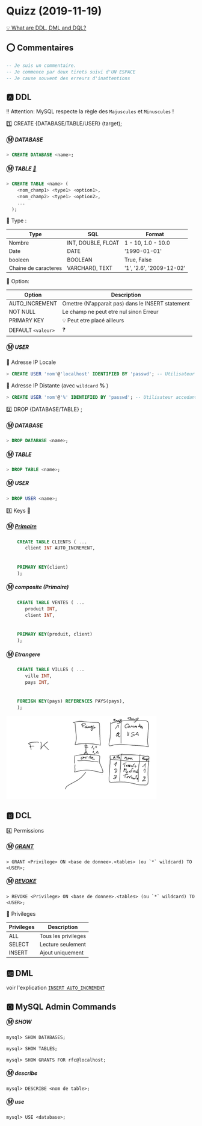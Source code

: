 # Quizz (2019-11-19)

[:bulb: What are DDL, DML and DQL?](https://en.wikibooks.org/wiki/MySQL/Language/Definitions:_what_are_DDL,_DML_and_DQL%3F)

## :o: Commentaires

```SQL
-- Je suis un commentaire.
-- Je commence par deux tirets suivi d'UN ESPACE
-- Je cause souvent des erreurs d'inattentions
```

## :a: DDL



:bangbang: Attention: MySQL respecte la règle des `Majuscules` et `Minuscules` !




:one: CREATE {DATABASE/TABLE/USER} (target);

##### :m: DATABASE

```SQL
> CREATE DATABASE <name>;
```


##### :m: TABLE [🎥](https://www.linkedin.com/learning/decouvrir-mysql/creer-une-table-dans-mysql?u=56968449)

```SQL
> CREATE TABLE <name> ( 
    <nom_champ1> <type1> <option1>, 
    <nom_champ2> <type1> <option2>, 
    ...
  );
```

:pushpin: Type :

| Type                 |  SQL                  | Format                   |
|----------------------|-----------------------|--------------------------|
| Nombre               |INT, DOUBLE, FLOAT     | 1 - 10, 1.0 - 10.0       |  
| Date                 | DATE                  | '1990-01-01'             |
| booleen              | BOOLEAN               | True, False              |
| Chaine de caracteres | VARCHAR(<size>), TEXT | '1', '2.6', '2009-12-02' |
  
:pushpin: Option: 

| Option             | Description                                                  | 
|--------------------|--------------------------------------------------------------|
| AUTO_INCREMENT     | Omettre (N'apparait pas) dans le INSERT statement            |
| NOT NULL           | Le champ ne peut etre nul sinon Erreur                       |
| PRIMARY KEY        | :bulb: Peut etre placé ailleurs                              |
| DEFAULT `<valeur>` | :question:                                                   |

##### :m: USER 

:pushpin: Adresse IP Locale

```SQL
> CREATE USER 'nom'@'localhost' IDENTIFIED BY 'passwd'; -- Utilisateur accedant a la machine locale
```

:pushpin: Adresse IP Distante (avec `wildcard` **%** )

```SQL
> CREATE USER 'nom'@'%' IDENTIFIED BY 'passwd'; -- Utilisateur accedant a la machine distante
```

:two: DROP {DATABASE/TABLE} <name>;

##### :m: DATABASE

```SQL
> DROP DATABASE <name>;
```

##### :m: TABLE 

```SQL
> DROP TABLE <name>;
```
##### :m: USER 

```SQL
> DROP USER <name>;
```

:three: Keys :key:
 
 ##### :m: [Primaire](http://www.mysqltutorial.org/mysql-primary-key/) 
     
```SQL
    CREATE TABLE CLIENTS ( ...
       client INT AUTO_INCREMENT,
    
    
    PRIMARY KEY(client)    
    );
``` 

##### :m: composite (Primaire) 

```SQL
    CREATE TABLE VENTES ( ...
       produit INT,
       client INT,
    
    
    PRIMARY KEY(produit, client)    
    );
``` 
 ##### :m: Etrangere
 
 
```SQL
    CREATE TABLE VILLES ( ...
       ville INT,
       pays INT,
    
    
    FOREIGN KEY(pays) REFERENCES PAYS(pays),
    );
``` 

<img src='images/quiz.png' width="400" height="220"></img>
 

## :b: DCL


:four: Permissions

##### :m: [GRANT](http://www.mysqltutorial.org/mysql-grant.aspx)

```
> GRANT <Privilege> ON <base de donnee>.<tables> (ou `*` wildcard) TO <USER>;  
```

##### :m: [REVOKE](http://www.mysqltutorial.org/mysql-revoke.aspx)

```
> REVOKE <Privilege> ON <base de donnee>.<tables> (ou `*` wildcard) TO <USER>;  
```

:pushpin: Privileges 

| Privileges | Description                   | 
|------------|-------------------------------|
| ALL        | Tous les privileges           |
| SELECT     | Lecture seulement             |
| INSERT     | Ajout uniquement              |


## :ab: DML

voir l'explication  [`INSERT AUTO_INCREMENT`](https://dev.mysql.com/doc/mysql-tutorial-excerpt/5.7/en/example-auto-increment.html)



## :o2: MySQL Admin Commands

##### :m: SHOW <artifacts>
    
```
mysql> SHOW DATABASES;
```

```
mysql> SHOW TABLES;
```

```
mysql> SHOW GRANTS FOR rfc@localhost;
```

##### :m: describe

```
mysql> DESCRIBE <nom de table>;
```


##### :m:  use

```
mysql> USE <database>;
```

